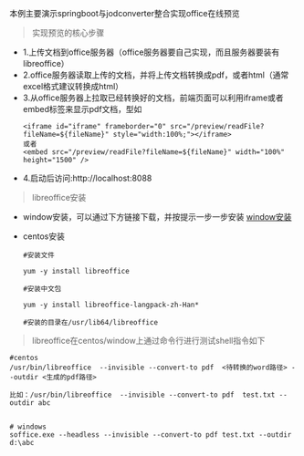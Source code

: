 本例主要演示springboot与jodconverter整合实现office在线预览

> 实现预览的核心步骤
  - 1.上传文档到office服务器（office服务器要自己实现，而且服务器要装有libreoffice）
  - 2.office服务器读取上传的文档，并将上传文档转换成pdf，或者html（通常excel格式建议转换成html）
  - 3.从office服务器上拉取已经转换好的文档，前端页面可以利用iframe或者embed标签来显示pdf文档，型如
    ```
    <iframe id="iframe" frameborder="0" src="/preview/readFile?fileName=${fileName}" style="width:100%;"></iframe>
    或者
    <embed src="/preview/readFile?fileName=${fileName}" width="100%" height="1500" />
    ```
  - 4.启动后访问:http://localhost:8088
> libreoffice安装
  - window安装，可以通过下方链接下载，并按提示一步一步安装
  [window安装](https://zh-cn.libreoffice.org/download/download/)
  
  - centos安装
    
    ```
    #安装文件
    
    yum -y install libreoffice
    
    #安装中文包
    
    yum -y install libreoffice-langpack-zh-Han*
    
    #安装的目录在/usr/lib64/libreoffice
    ```
    
> libreoffice在centos/window上通过命令行进行测试shell指令如下
  ```
  #centos
  /usr/bin/libreoffice  --invisible --convert-to pdf  <待转换的word路径> --outdir <生成的pdf路径>
  
  比如：/usr/bin/libreoffice  --invisible --convert-to pdf  test.txt --outdir abc
  
  
  # windows
  soffice.exe --headless --invisible --convert-to pdf test.txt --outdir d:\abc
  ```


 
 
  